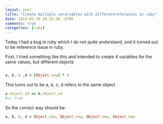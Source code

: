```yaml
---
layout: post
title: "Create multiple varariables with differentreferences in ruby"
date: 2013-01-30 20:25:50 -0700
comments: true
categories: [ruby]
---
```


Today I had a bug in ruby which I do not quite understand, and it turned out to be reference issue in ruby.

First, I tried something like this and intended to create 4 variables for the same values, but different objects

```ruby

a, b, c ,d = [Object.new] * 4

```
This turns out to be a, b, c, d refers to the same object

```ruby
a.object_id == b.object_id
#=> true
```
So the correct way should be:

```ruby
a, b, c, d = Object.new, Object.new, Object.new, Object.new
```
